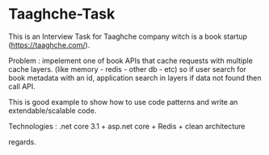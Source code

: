 # Taaghche-Task
This is an Interview Task for Taaghche company witch is a book startup (https://taaghche.com/).

Problem :
impelement one of book APIs that cache requests with multiple cache layers. (like memory - redis - other db - etc)
so if user search for book metadata with an id, application search in layers if data not found then call API.

This is good example to show how to use code patterns and write an extendable/scalable code.

Technologies :
.net core 3.1 + asp.net core + Redis + clean architecture  

regards.
